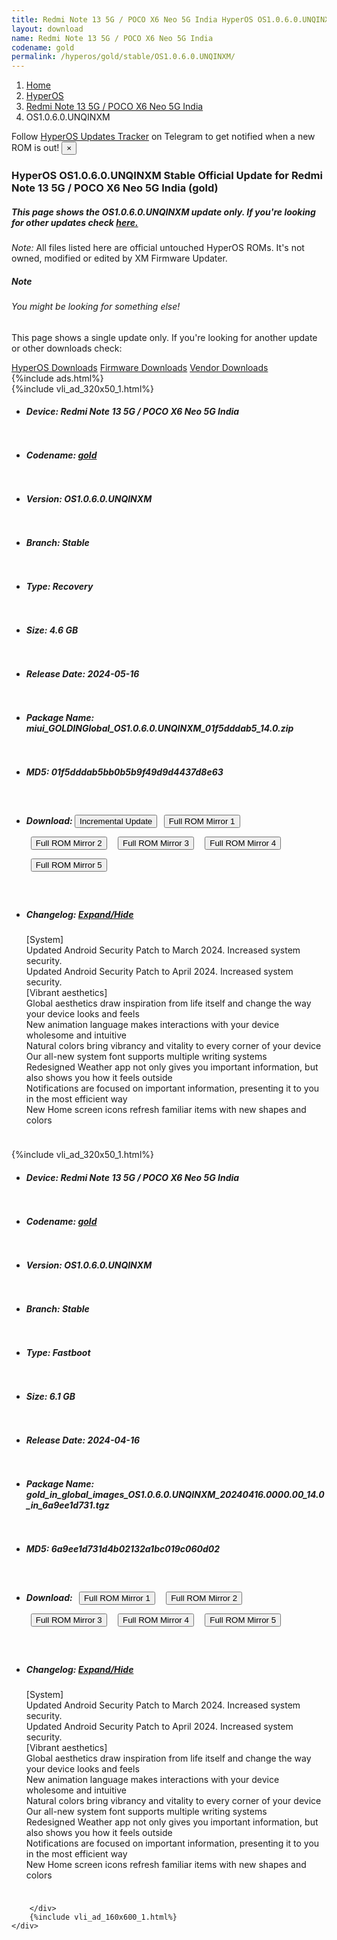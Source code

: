 ```yaml
---
title: Redmi Note 13 5G / POCO X6 Neo 5G India HyperOS OS1.0.6.0.UNQINXM Update
layout: download
name: Redmi Note 13 5G / POCO X6 Neo 5G India
codename: gold
permalink: /hyperos/gold/stable/OS1.0.6.0.UNQINXM/
---
```

<nav aria-label="breadcrumb">
    <ol class="breadcrumb">
        <li class="breadcrumb-item"><a href="/">Home</a></li>
        <li class="breadcrumb-item"><a href="/hyperos/">HyperOS</a></li>
        <li class="breadcrumb-item"><a href="/hyperos/gold/">Redmi Note 13 5G / POCO X6 Neo 5G India</a></li>
        <li class="breadcrumb-item active" aria-current="page">OS1.0.6.0.UNQINXM</li>
    </ol>
</nav>
<div class="alert alert-primary alert-dismissible fade show" role="alert">
    Follow <a href="https://t.me/MIUIUpdatesTracker" class="alert-link">HyperOS Updates Tracker</a> on Telegram to get
    notified when a new ROM is out!
    <button type="button" class="close" data-dismiss="alert" aria-label="Close">
        <span aria-hidden="true">&times;</span>
    </button>
</div>
<div class="col-12 mx-auto">
    <h3 class="title bg-light p-2 rounded">HyperOS OS1.0.6.0.UNQINXM Stable Official Update for Redmi Note 13 5G / POCO X6 Neo 5G India (gold)</h3>
    <h5>This page shows the OS1.0.6.0.UNQINXM update only. If you're looking for other updates check
        <a href="/hyperos/gold/">here.</a></h5>
    <p><i>Note: </i>All files listed here are official untouched HyperOS ROMs.
        It's not owned, modified or edited by XM Firmware Updater.</p>
    <div class="card">
        <div class="card-body">
            <h5 class="card-title">Note</h5>
            <h6 class="card-subtitle mb-2 text-muted">You might be looking for something else!</h6>
            <p class="card-text">This page shows a single update only.
                If you're looking for another update or other downloads check:</p>
            <a href="/hyperos/" class="card-link">HyperOS Downloads</a>
            <a href="/firmware/" class="card-link">Firmware Downloads</a>
            <a href="/vendor/" class="card-link">Vendor Downloads</a>
        </div>
    </div>
    {%include ads.html%}
    <div class="row justify-content-center">
        <div class="col-10" id="downloads">
                    <div class="card card-body">
            {%include vli_ad_320x50_1.html%}
            <ul class="list-unstyled">
                <li style="padding-bottom: 10px;">
                    <h5><b>Device: </b>Redmi Note 13 5G / POCO X6 Neo 5G India</h5>
                </li>
                <li style="padding-bottom: 10px;">
                    <h5><b>Codename: </b> <a href="/hyperos/gold/" target="_blank">gold</a> </h5>
                </li>
                <li style="padding-bottom: 10px;">
                    <h5><b>Version: </b>OS1.0.6.0.UNQINXM</h5>
                </li>
                <li style="padding-bottom: 10px;">
                    <h5><b>Branch: </b>Stable</h5>
                </li>
                <li style="padding-bottom: 10px;">
                    <h5><b>Type: </b>Recovery</h5>
                </li>
                <li style="padding-bottom: 10px;">
                    <h5><b>Size: </b>4.6 GB</h5>
                </li>
                <li style="padding-bottom: 10px;">
                    <h5><b>Release Date: </b>2024-05-16</h5>
                </li>
                <li style="padding-bottom: 10px;">
                    <h5><b>Package Name: </b><span id="filename" class="text-dark">miui_GOLDINGlobal_OS1.0.6.0.UNQINXM_01f5dddab5_14.0.zip</span></h5>
                </li>
                <li style="padding-bottom: 10px;">
                    <h5><b>MD5: </b><span id="md5" class="text-muted">01f5dddab5bb0b5b9f49d9d4437d8e63</span></h5>
                </li>
                <li style="padding-bottom: 10px;">
                    <h5><b>Download: </b><button type="button" id="incremental_download" class="btn btn-warning" onclick="window.open('https://cdnorg.d.miui.com/OS1.0.6.0.UNQINXM/miui-blockota-gold_in_global-OS1.0.5.0.UNQINXM-OS1.0.6.0.UNQINXM-a7f94e1044-14.0.zip', '_blank');"><i class="fa fa-download"></i> Incremental Update</button> <button type="button" id="download" class="btn btn-primary" style="margin: 7px;" onclick="window.open('https://cdnorg.d.miui.com/OS1.0.6.0.UNQINXM/miui_GOLDINGlobal_OS1.0.6.0.UNQINXM_01f5dddab5_14.0.zip', '_blank');"><i class="fa fa-download"></i> Full ROM Mirror 1</button> <button type="button" id="download" class="btn btn-primary" style="margin: 7px;" onclick="window.open('https://bkt-sgp-miui-ota-update-alisgp.oss-ap-southeast-1.aliyuncs.com/OS1.0.6.0.UNQINXM/miui_GOLDINGlobal_OS1.0.6.0.UNQINXM_01f5dddab5_14.0.zip', '_blank');"><i class="fa fa-download"></i> Full ROM Mirror 2</button> <button type="button" id="download" class="btn btn-primary" style="margin: 7px;" onclick="window.open('https://bn.d.miui.com/OS1.0.6.0.UNQINXM/miui_GOLDINGlobal_OS1.0.6.0.UNQINXM_01f5dddab5_14.0.zip', '_blank');"><i class="fa fa-download"></i> Full ROM Mirror 3</button> <button type="button" id="download" class="btn btn-primary" style="margin: 7px;" onclick="window.open('https://bigota.d.miui.com/OS1.0.6.0.UNQINXM/miui_GOLDINGlobal_OS1.0.6.0.UNQINXM_01f5dddab5_14.0.zip', '_blank');"><i class="fa fa-download"></i> Full ROM Mirror 4</button> <button type="button" id="download" class="btn btn-primary" style="margin: 7px;" onclick="window.open('https://hugeota.d.miui.com/OS1.0.6.0.UNQINXM/miui_GOLDINGlobal_OS1.0.6.0.UNQINXM_01f5dddab5_14.0.zip', '_blank');"><i class="fa fa-download"></i> Full ROM Mirror 5</button></h5>
                </li>
                <li style="padding-bottom: 10px;">
                    <h5><b>Changelog: </b><a href="#gold_1_changelog" data-toggle="collapse" role="button"
                            aria-expanded="false" aria-controls="gold_1_changelog"> <i class="fa fa-arrow-down"
                                aria-hidden="true"></i> Expand/Hide</a></h5>
                    <div class="collapse" id="gold_1_changelog">
                        <p id="changelog_text">[System]<br>Updated Android Security Patch to March 2024. Increased system security.<br>Updated Android Security Patch to April 2024. Increased system security.<br>[Vibrant aesthetics]<br>Global aesthetics draw inspiration from life itself and change the way your device looks and feels<br>New animation language makes interactions with your device wholesome and intuitive<br>Natural colors bring vibrancy and vitality to every corner of your device<br>Our all-new system font supports multiple writing systems<br>Redesigned Weather app not only gives you important information, but also shows you how it feels outside<br>Notifications are focused on important information, presenting it to you in the most efficient way<br>New Home screen icons refresh familiar items with new shapes and colors</p>
                    </div>
                </li>
            </ul>
        </div>
        <div class="card card-body">
            {%include vli_ad_320x50_1.html%}
            <ul class="list-unstyled">
                <li style="padding-bottom: 10px;">
                    <h5><b>Device: </b>Redmi Note 13 5G / POCO X6 Neo 5G India</h5>
                </li>
                <li style="padding-bottom: 10px;">
                    <h5><b>Codename: </b> <a href="/hyperos/gold/" target="_blank">gold</a> </h5>
                </li>
                <li style="padding-bottom: 10px;">
                    <h5><b>Version: </b>OS1.0.6.0.UNQINXM</h5>
                </li>
                <li style="padding-bottom: 10px;">
                    <h5><b>Branch: </b>Stable</h5>
                </li>
                <li style="padding-bottom: 10px;">
                    <h5><b>Type: </b>Fastboot</h5>
                </li>
                <li style="padding-bottom: 10px;">
                    <h5><b>Size: </b>6.1 GB</h5>
                </li>
                <li style="padding-bottom: 10px;">
                    <h5><b>Release Date: </b>2024-04-16</h5>
                </li>
                <li style="padding-bottom: 10px;">
                    <h5><b>Package Name: </b><span id="filename" class="text-dark">gold_in_global_images_OS1.0.6.0.UNQINXM_20240416.0000.00_14.0_in_6a9ee1d731.tgz</span></h5>
                </li>
                <li style="padding-bottom: 10px;">
                    <h5><b>MD5: </b><span id="md5" class="text-muted">6a9ee1d731d4b02132a1bc019c060d02</span></h5>
                </li>
                <li style="padding-bottom: 10px;">
                    <h5><b>Download: </b> <button type="button" id="download" class="btn btn-primary" style="margin: 7px;" onclick="window.open('https://cdnorg.d.miui.com/OS1.0.6.0.UNQINXM/gold_in_global_images_OS1.0.6.0.UNQINXM_20240416.0000.00_14.0_in_6a9ee1d731.tgz', '_blank');"><i class="fa fa-download"></i> Full ROM Mirror 1</button> <button type="button" id="download" class="btn btn-primary" style="margin: 7px;" onclick="window.open('https://bkt-sgp-miui-ota-update-alisgp.oss-ap-southeast-1.aliyuncs.com/OS1.0.6.0.UNQINXM/gold_in_global_images_OS1.0.6.0.UNQINXM_20240416.0000.00_14.0_in_6a9ee1d731.tgz', '_blank');"><i class="fa fa-download"></i> Full ROM Mirror 2</button> <button type="button" id="download" class="btn btn-primary" style="margin: 7px;" onclick="window.open('https://bn.d.miui.com/OS1.0.6.0.UNQINXM/gold_in_global_images_OS1.0.6.0.UNQINXM_20240416.0000.00_14.0_in_6a9ee1d731.tgz', '_blank');"><i class="fa fa-download"></i> Full ROM Mirror 3</button> <button type="button" id="download" class="btn btn-primary" style="margin: 7px;" onclick="window.open('https://bigota.d.miui.com/OS1.0.6.0.UNQINXM/gold_in_global_images_OS1.0.6.0.UNQINXM_20240416.0000.00_14.0_in_6a9ee1d731.tgz', '_blank');"><i class="fa fa-download"></i> Full ROM Mirror 4</button> <button type="button" id="download" class="btn btn-primary" style="margin: 7px;" onclick="window.open('https://hugeota.d.miui.com/OS1.0.6.0.UNQINXM/gold_in_global_images_OS1.0.6.0.UNQINXM_20240416.0000.00_14.0_in_6a9ee1d731.tgz', '_blank');"><i class="fa fa-download"></i> Full ROM Mirror 5</button></h5>
                </li>
                <li style="padding-bottom: 10px;">
                    <h5><b>Changelog: </b><a href="#gold_2_changelog" data-toggle="collapse" role="button"
                            aria-expanded="false" aria-controls="gold_2_changelog"> <i class="fa fa-arrow-down"
                                aria-hidden="true"></i> Expand/Hide</a></h5>
                    <div class="collapse" id="gold_2_changelog">
                        <p id="changelog_text">[System]<br>Updated Android Security Patch to March 2024. Increased system security.<br>Updated Android Security Patch to April 2024. Increased system security.<br>[Vibrant aesthetics]<br>Global aesthetics draw inspiration from life itself and change the way your device looks and feels<br>New animation language makes interactions with your device wholesome and intuitive<br>Natural colors bring vibrancy and vitality to every corner of your device<br>Our all-new system font supports multiple writing systems<br>Redesigned Weather app not only gives you important information, but also shows you how it feels outside<br>Notifications are focused on important information, presenting it to you in the most efficient way<br>New Home screen icons refresh familiar items with new shapes and colors</p>
                    </div>
                </li>
            </ul>
        </div>

        </div>
        {%include vli_ad_160x600_1.html%}
    </div>
</div>
